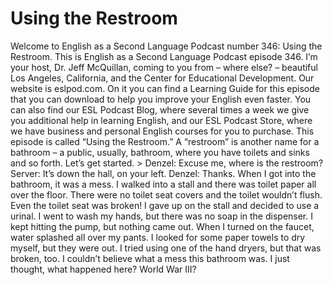 # Using the Restroom

Welcome to English as a Second Language Podcast number 346: Using the Restroom.  This is English as a Second Language Podcast episode 346.  I’m your host, Dr. Jeff McQuillan, coming to you from – where else? – beautiful Los Angeles, California, and the Center for Educational Development.  Our website is eslpod.com.  On it you can find a Learning Guide for this episode that you can download to help you improve your English even faster.  You can also find our ESL Podcast Blog, where several times a week we give you additional help in learning English, and our ESL Podcast Store, where we have business and personal English courses for you to purchase.    This episode is called “Using the Restroom.”  A “restroom” is another name for a bathroom – a public, usually, bathroom, where you have toilets and sinks and so forth.  Let’s get started.  > Denzel:  Excuse me, where is the restroom?    Server:  It’s down the hall, on your left.  Denzel:  Thanks.  When I got into the bathroom, it was a mess.  I walked into a stall and there was toilet paper all over the floor.  There were no toilet seat covers and the toilet wouldn’t flush.  Even the toilet seat was broken!    I gave up on the stall and decided to use a urinal.  I went to wash my hands, but there was no soap in the dispenser.  I kept hitting the pump, but nothing came out.    When I turned on the faucet, water splashed all over my pants.  I looked for some paper towels to dry myself, but they were out.  I tried using one of the hand dryers, but that was broken, too.    I couldn’t believe what a mess this bathroom was.  I just thought, what happened here?  World War III? 